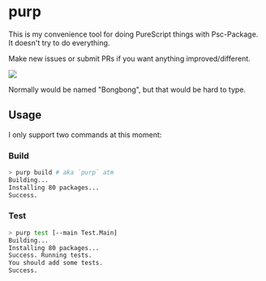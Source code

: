 # purp

This is my convenience tool for doing PureScript things with Psc-Package. It doesn't try to do everything.

Make new issues or submit PRs if you want anything improved/different.

![](https://i.imgur.com/L6lArMv.jpg)

Normally would be named "Bongbong", but that would be hard to type.

## Usage

I only support two commands at this moment:

### Build

```sh
> purp build # aka `purp` atm
Building...
Installing 80 packages...
Success.
```

### Test

```sh
> purp test [--main Test.Main]
Building...
Installing 80 packages...
Success. Running tests.
You should add some tests.
Success.
```
